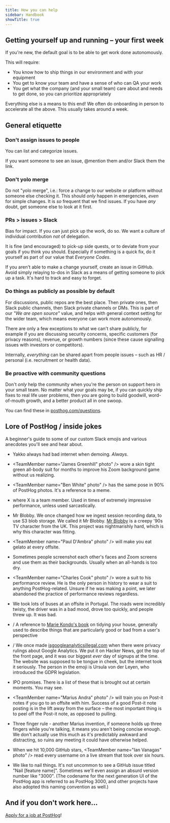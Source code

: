 ```yaml
---
title: How you can help
sidebar: Handbook
showTitle: true
---
```


## Getting yourself up and running – your first week

If you're new, the default goal is to be able to get work done autonomously.

This will require:

* You know how to ship things in our environment and with your equipment
* You get to know your team and have a sense of who can QA your work
* You get what the company (and your small team) care about and needs to get done, so you can prioritize appropriately

Everything else is a means to this end! We often do onboarding in person to accelerate all the above. This usually takes around a week.

## General etiquette

### Don't assign issues to people

You can list and categorize issues.

If you want someone to see an issue, @mention them and/or Slack them the link.

### Don't yolo merge

Do not "yolo merge", i.e.: force a change to our website or platform without someone else checking it. This should _only_ happen in emergencies, _even_ for simple changes. It is _so_ frequent that we find issues. If you have _any_ doubt, get someone else to look at it first.

### PRs > issues > Slack

Bias for impact. If you can just pick up the work, do so. We want a culture of individual contribution _not_ of delegation.

It is fine (and encouraged) to pick-up side quests, or to deviate from your goals if you think you should. Especially if something is a quick fix, do it yourself as part of our value that _Everyone Codes_.

If you aren't able to make a change yourself, create an issue in GitHub. Avoid simply relaying to-dos in Slack as a means of getting someone to pick up a task. It's hard to track and easy to forget.

### Do things as publicly as possible by default

For discussions, public repos are the best place. Then private ones, then Slack public channels, then Slack private channels or DMs. This is part of our _"We are open source"_ value, and helps with general context setting for the wider team, which means everyone can work more autonomously.

There are only a few exceptions to what we can't share publicly, for example if you are discussing security concerns, specific customers (for privacy reasons), revenue, or growth numbers (since these cause signalling issues with investors or competitors).

Internally, _everything_ can be shared apart from people issues – such as HR / personal (i.e. recruitment or health data).

### Be proactive with community questions

Don't _only_ help the community when you're the person on support hero in your small team. No matter what your goals may be, if you can quickly ship fixes to real life user problems, then you are going to build goodwill, word-of-mouth growth, and a better product all in one swoop.

You can find these in [posthog.com/questions](/questions).

## Lore of PostHog / inside jokes

A beginner's guide to some of our custom Slack emojis and various anecdotes you'll see and hear about.

* <Emoji name="bad-internet" src="/images/emojis/bad-internet.png" /> Yakko always had bad internet when demoing. <em>Always.</em>

* <TeamMember name="James Greenhill" photo" /> wore a skin tight green all-body suit for months to improve his Zoom background game without us realizing.

* <Emoji name="ben-peace" src="/images/emojis/ben-peace.png" /> <TeamMember name="Ben White" photo" /> has the same pose in 90% of PostHog photos. It's a reference to a meme.

* <Emoji name="hype-X" src="/images/emojis/lottie-hype.gif" /> where X is a team member. Used in times of extremely impressive performance, unless used sarcastically.

* Mr Blobby. We once changed how we ingest session recording data, to use S3 blob storage. We called it Mr Blobby. [Mr Blobby](https://en.wikipedia.org/wiki/Mr_Blobby) is a creepy '90s TV character from the UK. This project was nightmarishly hard, which is why this character was fitting.

* <TeamMember name="Paul D'Ambra" photo" /> will make you eat gelato at every offsite.

* Sometimes people screenshot each other's faces and Zoom screens and use them as their backgrounds. Usually when an all-hands is too dry.

* <TeamMember name="Charles Cook" photo" /> wore a suit to his performance review. He is the only person in history to wear a suit to anything PostHog-related. Unsure if he was making a point, we later abandoned the practice of performance reviews regardless.

* We took lots of buses at an offsite in Portugal. The roads were incredibly twisty, the driver was in a bad mood, drove too quickly, and people threw up. It was bad.

* <Emoji name="sparksjoy" src="/images/emojis/sparksjoy.png" /> / <Emoji name="does_not_spark_joy" src="/images/emojis/does_not_spark_joy.png" /> A reference to <a href="https://konmari.com/marie-kondo-rules-of-tidying-sparks-joy/">Marie Kondo's book</a> on tidying your house, generally used to describe things that are particularly good or bad from a user's perspective

* <Emoji name="eu-thumbsup" src="/images/emojis/eu-thumbsup.png" /> / <Emoji name="thumbs-down-eu" src="/images/emojis/thumbs-down-eu.png" /> We once made <a href="https://www.isgoogleanalyticsillegal.com">isgoogleanalyticsillegal.com</a> when there were privacy rulings about Google Analytics. We put it on Hacker News, got the top of the front page, and it was our biggest <em>ever</em> day of signups at the time. The website was supposed to be tongue in cheek, but the internet took it seriously. The person in the emoji is Ursula von der Leyen, who introduced the GDPR legislation.

* IPO promises. There is a list of these that is brought out at certain moments. You may see.

* <TeamMember name="Marius Andra" photo" /> will train you on Post-it notes if you go to an offsite with him. Success of a good Post-it note posting is in the lift away from the surface – the most important thing is to peel off the Post-it note, as opposed to pulling.

* Three finger rule - another Marius invention, if someone holds up three fingers while you're talking, it means you aren't being concise enough. We don't actually use this much as it's predictably awkward and distracting, so ruins any meeting it could have otherwise helped.

* When we hit 10,000 GitHub stars, <TeamMember name="Ian Vanagas" photo" /> read every username on a live stream that took over six hours.

* We like to nail things. It's not uncommon to see a GitHub issue titled "Nail [feature name]". Sometimes we'll even assign an absurd version number like "3000". (The codename for the next generation UI of the PostHog app is referred to as PostHog 3000, and other projects have also adopted this naming convention as well.)

## And if you don't work here...

[Apply for a job at PostHog](../careers)!
